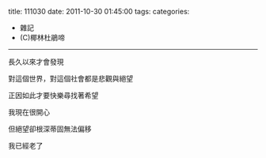 title: 111030
date: 2011-10-30 01:45:00
tags:
categories:
- 雜記
- (C)椰林杜鵑啼
---

長久以來才會發現

<!-- more -->

對這個世界，對這個社會都是悲觀與絕望

正因如此才要快樂尋找著希望

我現在很開心

但絕望卻根深蒂固無法偏移

我已經老了